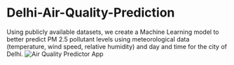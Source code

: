 # Delhi-Air-Quality-Prediction
Using publicly available datasets, we create a Machine Learning model to better predict PM 2.5 pollutant levels using meteorological data (temperature, wind speed, relative humidity) and day and time for the city of Delhi.
![Air Quality Predictor App](https://imgur.com/a/C8sO4VR )
